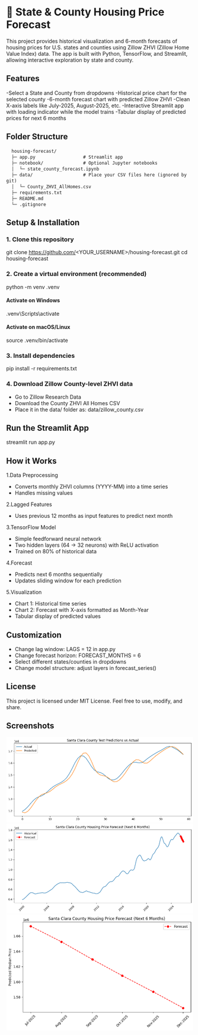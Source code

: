 # 🏡 State & County Housing Price Forecast

This project provides historical visualization and 6-month forecasts of housing prices for U.S. states and counties using Zillow ZHVI (Zillow Home Value Index) data.
The app is built with Python, TensorFlow, and Streamlit, allowing interactive exploration by state and county.

## Features

-Select a State and County from dropdowns
-Historical price chart for the selected county
-6-month forecast chart with predicted Zillow ZHVI
-Clean X-axis labels like July-2025, August-2025, etc.
-Interactive Streamlit app with loading indicator while the model trains
-Tabular display of predicted prices for next 6 months

## Folder Structure
```
  housing-forecast/
  ├─ app.py                  # Streamlit app
  ├─ notebook/               # Optional Jupyter notebooks
  │  └─ state_county_forecast.ipynb
  ├─ data/                   # Place your CSV files here (ignored by git)
  │  └─ County_ZHVI_AllHomes.csv
  ├─ requirements.txt
  ├─ README.md
  └─ .gitignore
```
## Setup & Installation

### 1. Clone this repository
git clone https://github.com/<YOUR_USERNAME>/housing-forecast.git
cd housing-forecast
### 2. Create a virtual environment (recommended)
python -m venv .venv
#### Activate on Windows
.venv\Scripts\activate
#### Activate on macOS/Linux
source .venv/bin/activate
### 3. Install dependencies
pip install -r requirements.txt
### 4. Download Zillow County-level ZHVI data
- Go to Zillow Research Data
- Download the County ZHVI All Homes CSV
- Place it in the data/ folder as:
data/zillow_county.csv

## Run the Streamlit App
streamlit run app.py

## How it Works

1.Data Preprocessing

- Converts monthly ZHVI columns (YYYY-MM) into a time series
- Handles missing values

2.Lagged Features

- Uses previous 12 months as input features to predict next month

3.TensorFlow Model

- Simple feedforward neural network
- Two hidden layers (64 → 32 neurons) with ReLU activation
- Trained on 80% of historical data

4.Forecast

- Predicts next 6 months sequentially
- Updates sliding window for each prediction

5.Visualization

- Chart 1: Historical time series
- Chart 2: Forecast with X-axis formatted as Month-Year
- Tabular display of predicted values

## Customization

- Change lag window: LAGS = 12 in app.py
- Change forecast horizon: FORECAST_MONTHS = 6
- Select different states/counties in dropdowns
- Change model structure: adjust layers in forecast_series()

## License

This project is licensed under MIT License. Feel free to use, modify, and share.

## Screenshots
![Screenshot](data/chart1.png)
![Screenshot](data/chart2.png)
![Screenshot](data/chart3.png)


